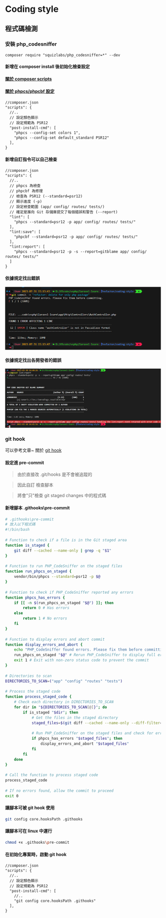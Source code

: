 # Coding style

## 程式碼檢測


### 安裝 php_codesniffer
```bash=
composer require "squizlabs/php_codesniffer=*" --dev
```
#### 新增在 composer install 後初始化檢查設定
#### [關於 composer scripts](https://docs.phpcomposer.com/articles/scripts.html)
#### [關於 phpcs/phpcbf 設定](https://clouding.city/php/phpcs-phpcbf/)
```bash=
//composer.json
"scripts": {
  //..
  // 設定顏色顯示
  // 設定規範為 PSR12
  "post-install-cmd": [
    "phpcs --config-set colors 1",
    "phpcs --config-set default_standard PSR12"
  ],
}
```
#### 新增自訂指令可以自己檢查
```bash=
//composer.json
"scripts": {
  //..
  // phpcs 為檢查
  // phpcbf 為修理
  // 檢查為 PSR12 (--standard=psr12)
  // 顯示進度 (-p)
  // 設定檢查範圍 (app/ config/ routes/ tests/)
  // 確定是誰向 Git 存儲庫提交了每個錯誤和警告 (--report)
  "lint": [
    "phpcs --standard=psr12 -p app/ config/ routes/ tests/"
  ],
  "lint:save": [
    "phpcbf --standard=psr12 -p app/ config/ routes/ tests/"
  ],
  "lint:report": [
    "phpcs --standard=psr12 -p -s --report=gitblame app/ config/ routes/ tests/"
  ]
}
```

#### 依據規定找出錯誤
![image](/docs/php-pre-commit.png)

#### 依據規定找出各開發者的錯誤
![image](/docs/ci-report.png)

### git hook
可以參考文章~ 關於 [git hook](https://git-scm.com/book/zh/v2/%E8%87%AA%E5%AE%9A%E4%B9%89-Git-Git-%E9%92%A9%E5%AD%90)

#### 設定進 pre-commit
> 由於直接改 .git/hooks 是不會被追蹤的

> 因此自訂 檢查腳本

> 將會"只"檢查 git staged changes 中的程式碼

#### 新增腳本 .githooks\pre-commit
```bash
# .githooks\pre-commit
# 放入以下程式碼
#!/bin/bash

# Function to check if a file is in the Git staged area
function is_staged {
    git diff --cached --name-only | grep -q "$1"
}

# Function to run PHP_CodeSniffer on the staged files
function run_phpcs_on_staged {
    vendor/bin/phpcs --standard=psr12 -p $@
}

# Function to check if PHP_CodeSniffer reported any errors
function phpcs_has_errors {
    if [[ -n $(run_phpcs_on_staged "$@") ]]; then
        return 0 # Has errors
    else
        return 1 # No errors
    fi
}

# Function to display errors and abort commit
function display_errors_and_abort {
    echo "PHP_CodeSniffer found errors. Please fix them before committing."
    run_phpcs_on_staged "$@" # Rerun PHP_CodeSniffer to display full error output
    exit 1 # Exit with non-zero status code to prevent the commit
}

# Directories to scan
DIRECTORIES_TO_SCAN=("app" "config" "routes" "tests")

# Process the staged code
function process_staged_code {
    # Check each directory in DIRECTORIES_TO_SCAN
    for dir in "${DIRECTORIES_TO_SCAN[@]}"; do
        if is_staged "$dir"; then
            # Get the files in the staged directory
            staged_files=$(git diff --cached --name-only --diff-filter=ACM "$dir")

            # Run PHP_CodeSniffer on the staged files and check for errors
            if phpcs_has_errors "$staged_files"; then
                display_errors_and_abort "$staged_files"
            fi
        fi
    done
}

# Call the function to process staged code
process_staged_code

# If no errors found, allow the commit to proceed
exit 0
```
#### 讓腳本可被 git hook 使用
```bash
git config core.hooksPath .githooks
```
#### 讓腳本可在 linux 中運行
```bash
chmod +x .githooks\pre-commit
```
#### 在初始化專案時，啟動 git hook
```
//composer.json
"scripts": {
  //..
  // 設定顏色顯示
  // 設定規範為 PSR12
  "post-install-cmd": [
    //..
    "git config core.hooksPath .githooks"
  ],
}
```
